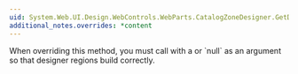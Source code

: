 ```yaml
---
uid: System.Web.UI.Design.WebControls.WebParts.CatalogZoneDesigner.GetDesignTimeHtml
additional_notes.overrides: *content
---
```


<p>When overriding this method, you must call <xref href="System.Web.UI.Design.WebControls.WebParts.CatalogZoneDesigner.GetDesignTimeHtml(System.Web.UI.Design.DesignerRegionCollection)"></xref> with a <xref href="System.Web.UI.Design.DesignerRegionCollection"></xref> or `null` as an argument so that designer regions build correctly.</p>


